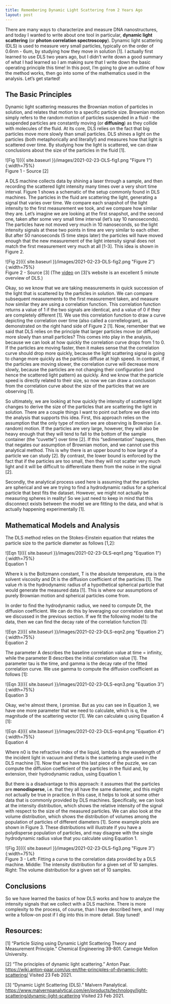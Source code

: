 ```yaml
---
title: Remembering Dynamic Light Scattering from 2 Years Ago
layout: post
---
```


There are many ways to characterize and measure DNA nanostructures, and today I wanted to write about one tool in particular, **dynamic light scattering** (or **photon correlation spectroscopy**). Dynamic light scattering (DLS) is used to measure very small particles, typically on the order of 0.6nm - 6um, by studying how they move in solution [1]. I actually first learned to use DLS two years ago, but I didn’t write down a good summary of what I had learned so I am making sure that I write down the basic operating principle this time! In this post, I’m going to give an outline of how the method works, then go into some of the mathematics used in the analysis. Let’s get started!

## The Basic Principles

Dynamic light scattering measures the Brownian motion of particles in solution, and relates that motion to a specific particle size. Brownian motion simply refers to the random motion of particles suspended in a fluid - the suspended particles are constantly moving (or **diffusing**) as they collide with molecules of the fluid. At its core, DLS relies on the fact that big particles move more slowly than small particles. DLS shines a light on the particles (both metaphorically and literally!) and measures how that light is scattered over time. By studying how the light is scattered, we can draw conclusions about the size of the particles in the fluid [1]. 

![Fig 1]({{ site.baseurl }}/images/2021-02-23-DLS-fig1.png "Figure 1"){:width=75%}    
Figure 1 - Source [2]   

A DLS machine collects data by shining a laser through a sample, and then recording the scattered light intensity many times over a very short time interval. Figure 1 shows a schematic of the setup commonly found in DLS machines. The particles in the fluid are scattering the light, generating a signal that varies over time. We compare each snapshot of the light intensity to the first measurement we took, and we compare how similar they are. Let’s imagine we are looking at the first snapshot, and the second one, taken after some very small time interval (let’s say 10 nanoseconds). The particles have not moved very much in 10 nanoseconds, so the light intensity signals at these two points in time are very similar to each other. But after 50 nanoseconds (5 time steps later) the particles will have moved enough that the new measurement of the light intensity signal does not match the first measurement very much at all [1-3]. This idea is shown in Figure 2. 

![Fig 2]({{ site.baseurl }}/images/2021-02-23-DLS-fig2.png "Figure 2"){:width=75%}    
Figure 2 - Source [3] (The [video](https://youtu.be/ET6S03GeMKE) on [3]’s website is an excellent 5 minute overview of DLS.)     

Okay, so we know that we are taking measurements in quick succession of the light that is scattered by the particles in solution. We can compare subsequent measurements to the first measurement taken, and measure how similar they are using a correlation function. This correlation function returns a value of 1 if the two signals are identical, and a value of 0 if they are completely different [1].  We use this correlation function to draw a curve depicting the correlation over time (also called a correllelogram), as demonstrated on the right hand side of Figure 2 [1]. 
Now, remember that we said that DLS relies on the principle that larger particles move (or diffuse) more slowly than small particles? This comes into play in the analysis, because we can look at how quickly the correlation curve drops from 1 to 0. If the particles are moving faster, then it makes sense that the correlation curve should drop more quickly, because the light scattering signal is going to change more quickly as the particles diffuse at high speed. In contrast, if the particles are moving slower, the correlation curve will decrease more slowly, because the particles are not changing their configuration (and hence the scattered light pattern) as quickly. And we know that the particle speed is directly related to their size, so now we can draw a conclusion from the correlation curve about the size of the particles that we are observing [1]. 

So ultimately, we are looking at how quickly the intensity of scattered light changes to derive the size of the particles that are scattering the light in solution. There are a couple things I want to point out before we dive into the analysis that supports this idea. First, this approach relies on the assumption that the only type of motion we are observing is Brownian (i.e. random) motion. If the particles are very large, however, they will also be heavy enough that they will tend to fall to the bottom of the sample container (the “cuvette”) over time [2]. If this “sedimentation” happens, then that negates our assumption of Brownian motion, and we cannot use this analytical method. This is why there is an upper bound to how large of a particle we can study [2]. By contrast, the lower bound is enforced by the fact that if the particles are too small, then they will not scatter very much light and it will be difficult to differentiate them from the noise in the signal [2]. 

Secondly, the analytical process used here is assuming that the particles are spherical and we are trying to find a hydrodynamic radius for a spherical particle that best fits the dataset. However, we might not actually be measuring spheres in reality! So we just need to keep in mind that this disconnect exists between the model we are fitting to the data, and what is actually happening experimentally [1]. 

## Mathematical Models and Analysis

The DLS method relies on the Stokes-Einstein equation that relates the particle size to the particle diameter as follows [1,2]: 

![Eqn 1]({{ site.baseurl }}/images/2021-02-23-DLS-eqn1.png "Equation 1"){:width=75%}    
Equation 1    

Where k is the Boltzmann constant, T is the absolute temperature, eta is the solvent viscosity and Dt is the diffusion coefficient of the particles [1]. The value rh is the hydrodynamic radius of a hypothetical spherical particle that would generate the measured data [1]. This is where our assumptions of purely Brownian motion and spherical particles come from. 

In order to find the hydrodynamic radius, we need to compute Dt, the diffusion coefficient. We can do this by leveraging our correlation data that we discussed in the previous section. If we fit the following model to the data, then we can find the decay rate of the correlation function [1]: 

![Eqn 2]({{ site.baseurl }}/images/2021-02-23-DLS-eqn2.png "Equation 2"){:width=75%}    
Equation 2    

The parameter A describes the baseline correlation value at time = infinity, while the parameter B describes the initial correlation value [1]. The parameter tau is the time, and gamma is the decay rate of the fitted correlation curve. We use gamma to compute the diffusion coefficient as follows [1]: 

![Eqn 3]({{ site.baseurl }}/images/2021-02-23-DLS-eqn3.png "Equation 3"){:width=75%}    
Equation 3    

Okay, we’re almost there, I promise. But as you can see in Equation 3, we have one more parameter that we need to calculate, which is q, the magnitude of the scattering vector [1]. We can calculate q using Equation 4 [1]: 

![Eqn 4]({{ site.baseurl }}/images/2021-02-23-DLS-eqn4.png "Equation 4"){:width=75%}    
Equation 4    

Where n0 is the refractive index of the liquid, lambda is the wavelength of the incident light in vacuum and theta is the scattering angle used in the DLS machine [1]. Now that we have this last piece of the puzzle, we can compute the diffusion coefficient of the particles in the fluid and, by extension, their hydrodynamic radius, using Equation 1. 

But there is a disadvantage to this approach: it assumes that the particles are **monodisperse**, i.e. that they all have the same diameter, and this might not actually be true in practice. In this case, it helps to look at some other data that is commonly provided by DLS machines. Specifically, we can look at the intensity distribution, which shows the relative intensity of the signal with respect to the size of the measured particles. We can also look at the volume distribution, which shows the distribution of volumes among the population of particles of different diameters [1]. Some example plots are shown in Figure 3. These distributions will illustrate if you have a polydisperse population of particles, and may disagree with the single hydrodynamic radius value that you calculate using Equation 1. 

![Fig 3]({{ site.baseurl }}/images/2021-02-23-DLS-fig3.png "Figure 3"){:width=75%}    
Figure 3 - Left: Fitting a curve to the correlation data provided by a DLS machine. Middle: The intensity distribution for a given set of 10 samples. Right: The volume distribution for a given set of 10 samples. 

## Conclusions

So we have learned the basics of how DLS works and how to analyze the intensity signals that we collect with a DLS machine. There is more complexity to the process, of course, than I have described here, and I may write a follow-on post if I dig into this in more detail. Stay tuned!

## Resources: 

[1] “Particle Sizing using Dynamic Light Scattering Theory and Measurement Principle.” Chemical Engineering 39-801. Carnegie Mellon University. 

[2] “The principles of dynamic light scattering.” Anton Paar. <https://wiki.anton-paar.com/us-en/the-principles-of-dynamic-light-scattering/> Visited 23 Feb 2021. 

[3] “Dynamic Light Scattering (DLS).” Malvern Panalytical. <https://www.malvernpanalytical.com/en/products/technology/light-scattering/dynamic-light-scattering> Visited 23 Feb 2021. 
